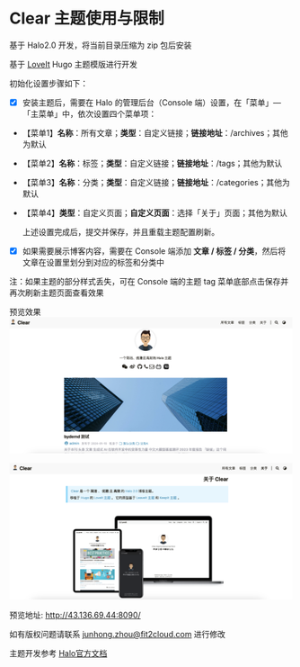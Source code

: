 # Clear 主题使用与限制

基于 Halo2.0 开发，将当前目录压缩为 zip 包后安装

基于 [LoveIt](https://github.com/dillonzq/LoveIt) Hugo 主题模版进行开发

初始化设置步骤如下：

- [x] 安装主题后，需要在 Halo 的管理后台（Console 端）设置，在「菜单」—「主菜单」中，依次设置四个菜单项：
- 【菜单1】**名称**：所有文章；**类型**：自定义链接；**链接地址**：/archives；其他为默认
- 【菜单2】**名称**：标签；**类型**：自定义链接；**链接地址**：/tags；其他为默认
- 【菜单3】**名称**：分类；**类型**：自定义链接；**链接地址**：/categories；其他为默认
- 【菜单4】**类型**：自定义页面；**自定义页面**：选择「关于」页面；其他为默认

  上述设置完成后，提交并保存，并且重载主题配置刷新。


- [x] 如果需要展示博客内容，需要在 Console 端添加 **文章 / 标签 / 分类**，然后将文章在设置里划分到对应的标签和分类中

注：如果主题的部分样式丢失，可在 Console 端的主题 tag 菜单底部点击保存并再次刷新主题页面查看效果

预览效果
![clear1.jpg](clear1.jpg)

![clear2.jpg](clear2.jpg)

预览地址:
http://43.136.69.44:8090/

如有版权问题请联系 junhong.zhou@fit2cloud.com 进行修改

主题开发参考 [Halo官方文档](https://docs.halo.run)
